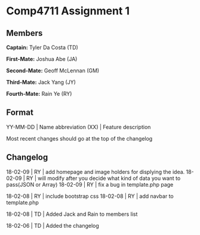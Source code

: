 

# Comp4711 Assignment 1

## Members
**Captain:** Tyler Da Costa (TD)

**First-Mate:** Joshua Abe (JA)

**Second-Mate:** Geoff McLennan (GM)

**Third-Mate:** Jack Yang (JY)

**Fourth-Mate:** Rain Ye (RY)

## Format
YY-MM-DD | Name abbreviation (XX) | Feature description

Most recent changes should go at the top of the changelog

## Changelog
18-02-09 | RY | add homepage and image holders for displying the idea.
18-02-09 | RY | will modify after you decide what kind of data you want to pass(JSON or Array)
18-02-09 | RY | fix a bug in template.php page

18-02-08 | RY | include bootstrap css
18-02-08 | RY | add navbar to template.php

18-02-08 | TD | Added Jack and Rain to members list

18-02-06 | TD | Added the changelog
